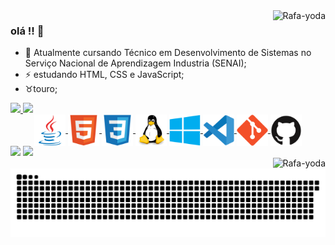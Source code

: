 <div> 
 <img align="right" alt="Rafa-yoda" src=https://pa1.narvii.com/6838/974aac403dce9a1b520d6169c8ad72dd054e35cd_hq.gif>
</div>

### olá !! 👋

- 💬 Atualmente cursando Técnico em Desenvolvimento de Sistemas no Serviço Nacional de Aprendizagem Industria (SENAI);
- ⚡ estudando HTML, CSS e JavaScript;
- ♉touro;


 <div>
  <a href="https://github.com/VictorGomes06">
  <img height="200em" src="https://github-readme-stats.vercel.app/api?username=VictorGomes06&show_icons=true&theme=dracula&include_all_commits=true&count_private=true"/>
  <img height="200em" src="https://github-readme-stats.vercel.app/api/top-langs/?username=VictorGomes&layout=compact&langs_count=7&theme=dracula"/>
</div>

  <div style="display: inline_block" align="center">
    <img align="center" alt="java" height="50" width="50" src="https://raw.githubusercontent.com/devicons/devicon/master/icons/java/java-original.svg">
    <img align="center" alt="HTML" height="50" width="50" src="https://raw.githubusercontent.com/devicons/devicon/master/icons/html5/html5-original.svg">
    <img align="center" alt="CSS" height="50" width="50" src="https://raw.githubusercontent.com/devicons/devicon/master/icons/css3/css3-original.svg">
    <img align="center" alt="linux" height="50" width="50" src="https://raw.githubusercontent.com/devicons/devicon/master/icons/linux/linux-original.svg">
    <img align="center" alt="windows" height="50" width="50" src="https://raw.githubusercontent.com/devicons/devicon/master/icons/windows8/windows8-original.svg">
    <img align="center" alt="vscode" height="50" width="50" src="https://raw.githubusercontent.com/devicons/devicon/master/icons/vscode/vscode-original.svg">
    <img align="center" alt="git" height="50" width="50" src="https://raw.githubusercontent.com/devicons/devicon/master/icons/git/git-original.svg">
    <img align="center" alt="github" height="50" width="50" src="https://raw.githubusercontent.com/devicons/devicon/master/icons/github/github-original.svg">
</div>
  
 <div>
    <a href=https://www.instagram.com/vi.gomesyt/ target="_blank"><img src="https://img.shields.io/badge/-Instagram-%23E4405F?style=for-the-badge&logo=instagram&logoColor=white" target="_blank"></a>
   <a href=https://discord.com/channels/773624915437158402/783305356649562112/ target="_blank"><img src="https://img.shields.io/badge/Discord-7289DA?style=for-the-badge&logo=discord&logoColor=white" target="_blank"></a> 
  </div>
  
 <div align="center"> 
 <img align="right" alt="Rafa-yoda" src=https://i.pinimg.com/originals/80/2f/6b/802f6b55de54cec2eeacc6df2d7cb464.gif>
</div>
  
  ![Snake animation](https://github.com/VictorGomes06/VictorGomes06/blob/output/github-contribution-grid-snake.svg)
